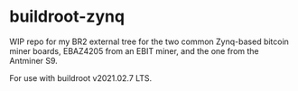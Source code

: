 # buildroot-zynq

WIP repo for my BR2 external tree for the two common Zynq-based bitcoin miner boards, 
EBAZ4205 from an EBIT miner, and the one from the Antminer S9.

For use with buildroot v2021.02.7 LTS.
